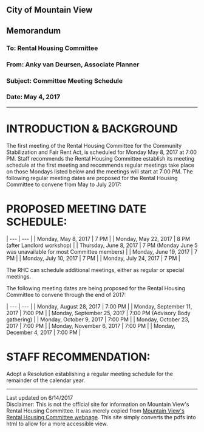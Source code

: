 ## City of Mountain View
## Memorandum
### To: Rental Housing Committee
### From: Anky van Deursen, Associate Planner  
### Subject: Committee Meeting Schedule  
### Date: May 4, 2017  

***

# INTRODUCTION & BACKGROUND  
The first meeting of the Rental Housing Committee for the Community Stabilization and Fair Rent Act, is scheduled for Monday May 8, 2017 at 7:00 PM. Staff recommends the Rental Housing Committee establish its meeting schedule at the first meeting and recommends regular meetings take place on those Mondays listed below and the meetings will start at 7:00 PM. The following regular meeting dates are proposed for the Rental Housing Committee to convene from May to July 2017:

# PROPOSED MEETING DATE SCHEDULE: 
| --- | --- | 
| Monday, May 8, 2017 | 7 PM  |
| Monday, May 22, 2017 | 8 PM (after Landlord workshop)  |
| Thursday, June 8, 2017 | 7 PM (Monday June 5 was unavailable for most Committee members)  |
| Monday, June 19, 2017 | 7 PM  |
| Monday, July 10, 2017 | 7 PM  |
| Monday, July 24, 2017 | 7 PM  |

The RHC can schedule additional meetings, either as regular or special meetings.  

The following meeting dates are being proposed for the Rental Housing Committee to convene through the end of 2017:  

| --- | --- |
| Monday, August 28, 2017 | 7:00 PM  |
| Monday, September 11, 2017 | 7:00 PM  |
| Monday, September 25, 2017 | 7:00 PM (Advisory Body gathering)  |
| Monday, October 9, 2017 | 7:00 PM  | 
| Monday, October 23, 2017 | 7:00 PM  |
| Monday, November 6, 2017 | 7:00 PM  | 
| Monday, December 4, 2017 | 7:00 PM  |

# STAFF RECOMMENDATION:  
Adopt a Resolution establishing a regular meeting schedule for the remainder of the calendar year.  


***
Last updated on 6/14/2017  
Disclaimer: This is not the official site for information on Mountain View's Rental Housing Committee. It was merely copied from [Mountain View's Rental Housing Committee webpage](http://mountainview.gov/council/rental_housing_committee/default.asp). This site simply converts the pdfs into html to allow for a more accessible view.  

